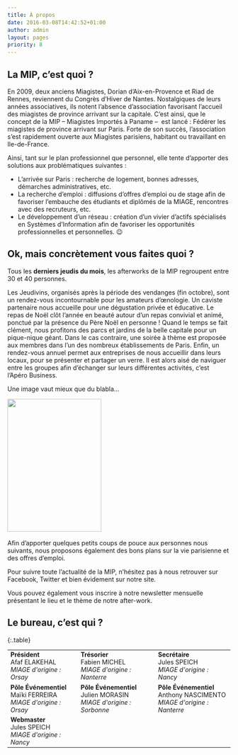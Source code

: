 ```yaml
---
title: À propos
date: 2016-03-08T14:42:52+01:00
author: admin
layout: pages
priority: 8
---
```

## La MIP, c’est quoi ?

En 2009, deux anciens Miagistes, Dorian d’Aix-en-Provence et Riad de Rennes, reviennent du Congrès d’Hiver de Nantes. Nostalgiques de leurs années associatives, ils notent l’absence d’association favorisant l’accueil des miagistes de province arrivant sur la capitale. C’est ainsi, que le concept de la MIP – Miagistes Importés à Paname –  est lancé : Fédérer les miagistes de province arrivant sur Paris. Forte de son succès, l’association s’est rapidement ouverte aux Miagistes parisiens, habitant ou travaillant en Ile-de-France.

Ainsi, tant sur le plan professionnel que personnel, elle tente d’apporter des solutions aux problématiques suivantes :

* L’arrivée sur Paris : recherche de logement, bonnes adresses, démarches administratives, etc.
* La recherche d’emploi : diffusions d’offres d’emploi ou de stage afin de favoriser l’embauche des étudiants et diplômés de la MIAGE, rencontres avec des recruteurs, etc.
* Le développement d’un réseau : création d’un vivier d’actifs spécialisés en Systèmes d’Information afin de favoriser les opportunités professionnelles et personnelles. 😉

## Ok, mais concrètement vous faites quoi ?

Tous les **derniers jeudis du mois**, les afterworks de la MIP regroupent entre 30 et 40 personnes.

Les Jeudivins, organisés après la période des vendanges (fin octobre), sont un rendez-vous incontournable pour les amateurs d’œnologie.
Un caviste partenaire nous accueille pour une dégustation privée et éducative.
Le repas de Noël clôt l’année en beauté autour d’un repas convivial et animé, ponctué par la présence du Père Noël en personne !
Quand le temps se fait clément, nous profitons des parcs et jardins de la belle capitale pour un pique-nique géant.
Dans le cas contraire, une soirée à thème est proposée aux membres dans l’un des nombreux établissements de Paris.
Enfin, un rendez-vous annuel permet aux entreprises de nous accueillir dans leurs locaux, pour se présenter et partager un verre.
Il est alors aisé de naviguer entre les groupes afin d’échanger sur leurs différentes activités, c’est l’Apéro Business.

Une image vaut mieux que du blabla…

<a title="infographie" href="/assets/uploads/2016/03/Infographie-MIP-062016.png" target="_blank" rel="noopener"><img class="alignnone wp-image-3625 size-medium" src="/assets/uploads/2016/03/Infographie-MIP-062016-212x300.png" width="212" height="300" srcset="/assets/uploads/2016/03/Infographie-MIP-062016-212x300.png 212w, /assets/uploads/2016/03/Infographie-MIP-062016-768x1086.png 768w, /assets/uploads/2016/03/Infographie-MIP-062016-724x1024.png 724w" sizes="(max-width: 212px) 100vw, 212px" /></a>

Afin d’apporter quelques petits coups de pouce aux personnes nous suivants, nous proposons également des bons plans sur la
vie parisienne et des offres d’emploi.

Pour suivre toute l’actualité de la MIP, n’hésitez pas à nous retrouver sur Facebook, Twitter et bien évidement sur notre site.

Vous pouvez également vous inscrire à notre newsletter mensuelle présentant le lieu et le thème de notre after-work.

## Le bureau, c’est qui ?

{:.table}

|                                                                      |                                                                         |                                                                             |
| -------------------------------------------------------------------- | ----------------------------------------------------------------------- | --------------------------------------------------------------------------- |
| **Président**<br>Afaf ELAKEHAL<br>*MIAGE d'origine : Orsay*<br>      | **Trésorier**<br>Fabien MICHEL<br>*MIAGE d'origine : Nanterre*          | **Secrétaire**<br>Jules SPEICH<br>*MIAGE d'origine : Nancy*                 |
| **Pôle Événementiel**<br>Maïki FERREIRA<br>*MIAGE d'origine : Orsay* | **Pôle Événementiel**<br>Julien MORASIN<br>*MIAGE d'origine : Sorbonne* | **Pôle Événementiel**<br>Anthony NASCIMENTO<br>*MIAGE d'origine : Nanterre* |
| **Webmaster**<br>Jules SPEICH<br>*MIAGE d'origine : Nancy*           |                                                                         |                                                                             |